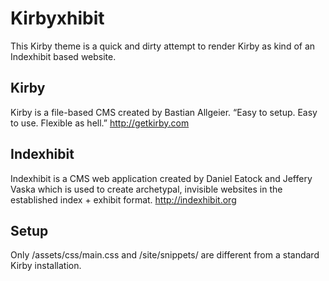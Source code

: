 # Kirbyxhibit

This Kirby theme is a quick and dirty attempt to render Kirby as kind of an Indexhibit based website.

## Kirby

Kirby is a file-based CMS created by Bastian Allgeier. “Easy to setup. Easy to use. Flexible as hell.”
<http://getkirby.com>

## Indexhibit

Indexhibit is a CMS web application created by Daniel Eatock and Jeffery Vaska which is used to create archetypal, invisible websites in the established index + exhibit format.
<http://indexhibit.org>

## Setup

Only /assets/css/main.css and /site/snippets/ are different from a standard Kirby installation.